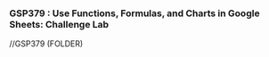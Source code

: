 ### GSP379 :  Use Functions, Formulas, and Charts in Google Sheets: Challenge Lab 

//GSP379 (FOLDER)
